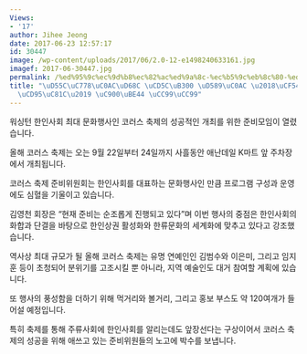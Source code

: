 ```yaml
---
Views:
- '17'
author: Jihee Jeong
date: 2017-06-23 12:57:17
id: 30447
image: /wp-content/uploads/2017/06/2.0-12-e1498240633161.jpg
imagef: 2017-06-30447.jpg
permalink: /%ed%95%9c%ec%9d%b8%ec%82%ac%ed%9a%8c-%ec%b5%9c%eb%8c%80-%ed%96%89%ec%82%ac-%ec%bd%94%eb%9f%ac%ec%8a%a4%ec%b6%95%ec%a0%9c-%ec%a4%80%eb%b9%84-%ec%b2%99%ec%b2%99/
title: "\uD55C\uC778\uC0AC\uD68C \uCD5C\uB300 \uD589\uC0AC \u2018\uCF54\uB7EC\uC2A4\
  \uCD95\uC81C\u2019 \uC900\uBE44 \uCC99\uCC99"
---
```


워싱턴 한인사회 최대 문화행사인 코러스 축제의 성공적인 개최를 위한 준비모임이 열렸습니다.

올해 코러스 축제는 오는 9월 22일부터 24일까지 사흘동안 애난데일 K마트 앞 주차장에서 개최됩니다.

코러스 축제 준비위원회는 한인사회를 대표하는 문화행사인 만큼 프로그램 구성과 운영에도 심혈을 기울이고 있습니다.

김영천 회장은 “현재 준비는 순조롭게 진행되고 있다”며 이번 행사의 중점은 한인사회의 화합과 단결을 바탕으로 한인상권 활성화와 한류문화의 세계화에 맞추고 있다고 강조했습니다.

역사상 최대 규모가 될 올해 코러스 축제는 유명 연예인인 김범수와 이은미, 그리고 임지훈 등이 초청되어 분위기를 고조시킬 뿐 아니라, 지역 예술인도 대거 참여할 계획에 있습니다.

또 행사의 풍성함을 더하기 위해 먹거리와 볼거리, 그리고 홍보 부스도 약 120여개가 들어설 예정입니다.

특히 축제를 통해 주류사회에 한인사회를 알리는데도 앞장선다는 구상이어서 코러스 축제의 성공을 위해 애쓰고 있는 준비위원들의 노고에 박수를 보냅니다.
